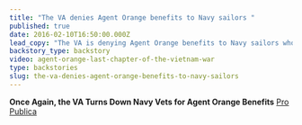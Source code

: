 ```yaml
---
title: "The VA denies Agent Orange benefits to Navy sailors "
published: true
date: 2016-02-10T16:50:00.000Z
lead_copy: "The VA is denying Agent Orange benefits to Navy sailors who served in the Vietnam War, despite a federal court ordering the VA to reassess its policy. For the backstory, watch \"Agent Orange: the Last Chapter of the Vietnam War.\" "
backstory_type: backstory
video: agent-orange-last-chapter-of-the-vietnam-war
type: backstories
slug: the-va-denies-agent-orange-benefits-to-navy-sailors
---
```


**Once Again, the VA Turns Down Navy Vets for Agent Orange Benefits**
[Pro Publica](https://www.propublica.org/article/once-again-the-va-turns-down-navy-vets-for-agent-orange-benefits?utm_campaign=sprout&utm_medium=social&utm_source=facebook&utm_content=1454968872)

